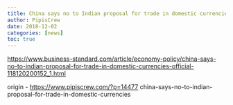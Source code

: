 ```yaml
---
title: China says no to Indian proposal for trade in domestic currencies
author: PipisCrew
date: 2018-12-02
categories: [news]
toc: true
---
```


https://www.business-standard.com/article/economy-policy/china-says-no-to-indian-proposal-for-trade-in-domestic-currencies-official-118120200152_1.html

origin - https://www.pipiscrew.com/?p=14477 china-says-no-to-indian-proposal-for-trade-in-domestic-currencies
